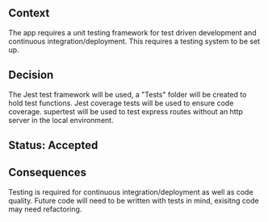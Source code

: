 

## Context

The app requires a unit testing framework for test driven development and continuous integration/deployment. This requires a testing system to be set up.

## Decision

The Jest test framework will be used, a "Tests" folder will be created to hold test functions. Jest coverage tests will be used to ensure code coverage. supertest will be used to test express routes without an http server in the local environment.

## Status: Accepted

## Consequences

Testing is required for continuous integration/deployment as well as code quality. Future code will need to be written with tests in mind, exisitng code may need refactoring.